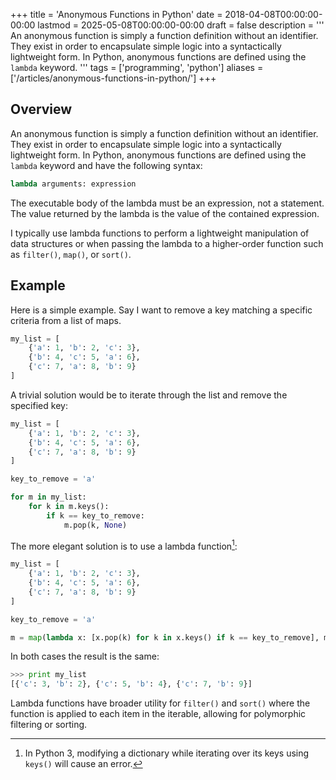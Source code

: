 +++
title = 'Anonymous Functions in Python'
date = 2018-04-08T00:00:00-00:00
lastmod = 2025-05-08T00:00:00-00:00
draft = false
description = '''
An anonymous function is simply a function definition without an identifier.
They exist in order to encapsulate simple logic into a syntactically
lightweight form. In Python, anonymous functions are defined using the `lambda`
keyword.
'''
tags = ['programming', 'python']
aliases = ['/articles/anonymous-functions-in-python/']
+++

## Overview

An anonymous function is simply a function definition without an identifier.
They exist in order to encapsulate simple logic into a syntactically
lightweight form. In Python, anonymous functions are defined using the `lambda`
keyword and have the following syntax:

```python
lambda arguments: expression
```

The executable body of the lambda must be an expression, not a statement. The
value returned by the lambda is the value of the contained expression.

I typically use lambda functions to perform a lightweight manipulation of data
structures or when passing the lambda to a higher-order function such as
`filter()`, `map()`, or `sort()`.

## Example

Here is a simple example. Say I want to remove a key matching a specific
criteria from a list of maps.

```python
my_list = [
    {'a': 1, 'b': 2, 'c': 3},
    {'b': 4, 'c': 5, 'a': 6},
    {'c': 7, 'a': 8, 'b': 9}
]
```

A trivial solution would be to iterate through the list and remove the
specified key:

```python
my_list = [
    {'a': 1, 'b': 2, 'c': 3},
    {'b': 4, 'c': 5, 'a': 6},
    {'c': 7, 'a': 8, 'b': 9}
]

key_to_remove = 'a'

for m in my_list:
    for k in m.keys():
        if k == key_to_remove:
            m.pop(k, None)
```

The more elegant solution is to use a lambda function[^1]:

```python
my_list = [
    {'a': 1, 'b': 2, 'c': 3},
    {'b': 4, 'c': 5, 'a': 6},
    {'c': 7, 'a': 8, 'b': 9}
]

key_to_remove = 'a'

m = map(lambda x: [x.pop(k) for k in x.keys() if k == key_to_remove], my_list or [{}])
```

In both cases the result is the same:

```python
>>> print my_list
[{'c': 3, 'b': 2}, {'c': 5, 'b': 4}, {'c': 7, 'b': 9}]
```

Lambda functions have broader utility for `filter()` and `sort()` where the
function is applied to each item in the iterable, allowing for polymorphic
filtering or sorting.

[^1]: In Python 3, modifying a dictionary while iterating over its keys using
    `keys()` will cause an error.

